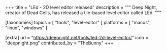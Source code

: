 +++
title       = "LEd - 2D level editor released"
description = """
Deep Night, creator of Dead Cells, has released a tile-based
level editor called LEd.
"""

[taxonomies]
topics    = [ "tools", "level-editor" ]
platforms = [ "macos", "linux", "windows" ]

[extra]
url            = "https://deepnight.net/tools/led-2d-level-editor/"
icon           = "deepnight.png"
contributed_by = "TheBunny"
+++
